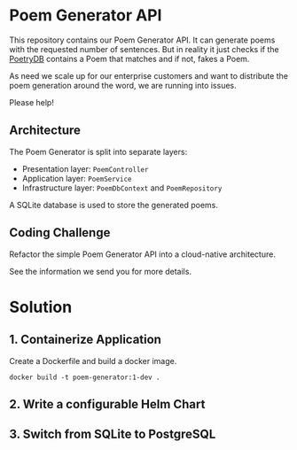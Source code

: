 # Poem Generator API

This repository contains our Poem Generator API. It can generate poems with the requested
number of sentences. But in reality it just checks if the [PoetryDB](https://poetrydb.org)
contains a Poem that matches and if not, fakes a Poem.

As need we scale up for our enterprise customers and want to distribute the poem
generation around the word, we are running into issues.

Please help!

## Architecture

The Poem Generator is split into separate layers:

* Presentation layer: `PoemController`
* Application layer: `PoemService`
* Infrastructure layer: `PoemDbContext` and `PoemRepository`

A SQLite database is used to store the generated poems.

## Coding Challenge

Refactor the simple Poem Generator API into a cloud-native architecture.

See the information we send you for more details.

# Solution

## 1. Containerize Application
Create a Dockerfile and build a docker image.

```shell
docker build -t poem-generator:1-dev .
```

## 2. Write a configurable Helm Chart

## 3. Switch from SQLite to PostgreSQL